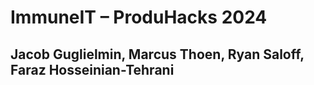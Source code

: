 # ImmuneIT – ProduHacks 2024

## Jacob Guglielmin, Marcus Thoen, Ryan Saloff, Faraz Hosseinian-Tehrani